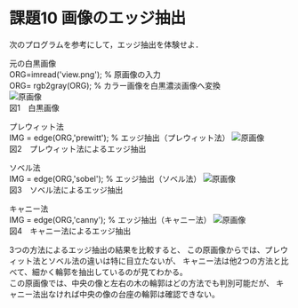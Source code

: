# 課題10 画像のエッジ抽出 
次のプログラムを参考にして，エッジ抽出を体験せよ．


元の白黒画像  
ORG=imread('view.png'); % 原画像の入力  
ORG= rgb2gray(ORG); % カラー画像を白黒濃淡画像へ変換  
![原画像](https://github.com/Seiya070/Image_Process/blob/master/image/10-1.png?raw=true)  
図1　白黒画像

プレウィット法  
IMG = edge(ORG,'prewitt'); % エッジ抽出（プレウィット法）
![原画像](https://github.com/Seiya070/Image_Process/blob/master/image/10-2.png?raw=true)  
図2　プレウィット法によるエッジ抽出

ソベル法  
IMG = edge(ORG,'sobel'); % エッジ抽出（ソベル法）
![原画像](https://github.com/Seiya070/Image_Process/blob/master/image/10-3.png?raw=true)  
図3　ソベル法によるエッジ抽出

キャニー法  
IMG = edge(ORG,'canny'); % エッジ抽出（キャニー法）
![原画像](https://github.com/Seiya070/Image_Process/blob/master/image/10-4.png?raw=true)  
図4　キャニー法によるエッジ抽出

3つの方法によるエッジ抽出の結果を比較すると、
この原画像からでは、プレウィット法とソベル法の違いは特に目立たないが、
キャニー法は他2つの方法と比べて、細かく輪郭を抽出しているのが見てわかる。  
この原画像では、中央の像と左右の木の輪郭はどの方法でも判別可能だが、
キャニー法出なければ中央の像の台座の輪郭は確認できない。

